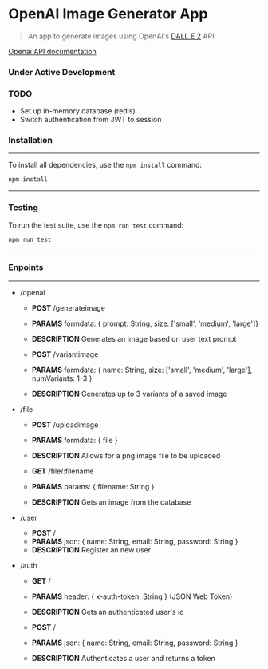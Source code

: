 # OpenAI Image Generator App

> An app to generate images using OpenAI's [DALL.E 2](https://openai.com/dall-e-2) API

[Openai API documentation](https://platform.openai.com/docs/guides/images/introduction)


### Under Active Development
### TODO
- Set up in-memory database (redis)
- Switch authentication from JWT to session


### Installation
___
To install all dependencies, use the ```npm install``` command: 
```bash
npm install
```
___
### Testing
To run the test suite, use the ```npm run test``` command:
```bash
npm run test
```
___
### Enpoints
___
- /openai
  - **POST** /generateimage
  - **PARAMS** formdata: { prompt: String, size: ['small', 'medium', 'large']}
  - **DESCRIPTION** Generates an image based on user text prompt
  
  - **POST** /variantimage
  - **PARAMS** formdata: { name: String, size: ['small', 'medium', 'large'], numVariants: 1-3 }
  - **DESCRIPTION** Generates up to 3 variants of a saved image

- /file
  - **POST** /uploadimage
  - **PARAMS** formdata: { file }
  - **DESCRIPTION** Allows for a png image file to be uploaded  
  
  - **GET** /file/:filename
  - **PARAMS** params: { filename: String }
  - **DESCRIPTION** Gets an image from the database

- /user
  - **POST** /
  - **PARAMS** json: { name: String, email: String, password: String }
  - **DESCRIPTION** Register an new user

- /auth
  - **GET** /
  - **PARAMS** header: { x-auth-token: String } (JSON Web Token)
  - **DESCRIPTION** Gets an authenticated user's id
 
  - **POST** /
  - **PARAMS** json: { name: String, email: String, password: String }
  - **DESCRIPTION** Authenticates a user and returns a token
